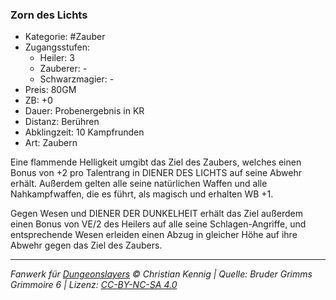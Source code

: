 ### Zorn des Lichts

- Kategorie: #Zauber
- Zugangsstufen:
  - Heiler: 3
  - Zauberer: -
  - Schwarzmagier: -
- Preis: 80GM
- ZB: +0
- Dauer: Probenergebnis in KR
- Distanz: Berühren
- Abklingzeit: 10 Kampfrunden
- Art: Zaubern

Eine flammende Helligkeit umgibt das Ziel des Zaubers, welches einen Bonus von +2 pro Talentrang in DIENER DES LICHTS auf seine Abwehr erhält. Außerdem gelten alle seine natürlichen Waffen und alle Nahkampfwaffen, die es führt, als magisch und erhalten WB +1.

Gegen Wesen und DIENER DER DUNKELHEIT erhält das Ziel außerdem einen Bonus von VE/2 des Heilers auf alle seine Schlagen-Angriffe, und entsprechende Wesen erleiden einen Abzug in gleicher Höhe auf ihre Abwehr gegen das Ziel des Zaubers.

---

_Fanwerk für [Dungeonslayers](https://www.dungeonslayers.net/) © Christian Kennig | Quelle: Bruder Grimms Grimmoire 6 | Lizenz: [CC-BY-NC-SA 4.0](https://creativecommons.org/licenses/by-nc-sa/4.0/deed.de)_
